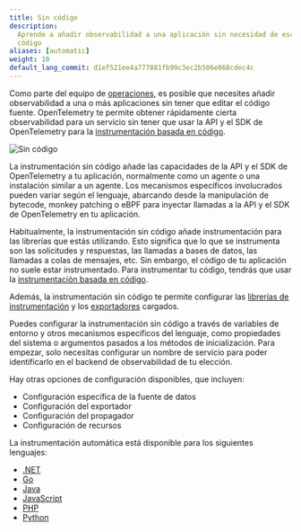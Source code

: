 ```yaml
---
title: Sin código
description:
  Aprende a añadir observabilidad a una aplicación sin necesidad de escribir
  código
aliases: [automatic]
weight: 10
default_lang_commit: d1ef521ee4a777881fb99c3ec2b506e068cdec4c
---
```


Como parte del equipo de [operaciones](/docs/getting-started/ops/), es posible
que necesites añadir observabilidad a una o más aplicaciones sin tener que
editar el código fuente. OpenTelemetry te permite obtener rápidamente cierta
observabilidad para un servicio sin tener que usar la API y el SDK de
OpenTelemetry para la
[instrumentación basada en código](/docs/concepts/instrumentation/code-based).

![Sin código](./zero-code.svg)

La instrumentación sin código añade las capacidades de la API y el SDK de
OpenTelemetry a tu aplicación, normalmente como un agente o una instalación
similar a un agente. Los mecanismos específicos involucrados pueden variar según
el lenguaje, abarcando desde la manipulación de bytecode, monkey patching o eBPF
para inyectar llamadas a la API y el SDK de OpenTelemetry en tu aplicación.

Habitualmente, la instrumentación sin código añade instrumentación para las
librerías que estás utilizando. Esto significa que lo que se instrumenta son las
solicitudes y respuestas, las llamadas a bases de datos, las llamadas a colas de
mensajes, etc. Sin embargo, el código de tu aplicación no suele estar
instrumentado. Para instrumentar tu código, tendrás que usar la
[instrumentación basada en código](/docs/concepts/instrumentation/code-based).

Además, la instrumentación sin código te permite configurar las
[librerías de instrumentación](/docs/concepts/instrumentation/libraries) y los
[exportadores](/docs/concepts/components/#exporters) cargados.

Puedes configurar la instrumentación sin código a través de variables de entorno
y otros mecanismos específicos del lenguaje, como propiedades del sistema o
argumentos pasados a los métodos de inicialización. Para empezar, solo necesitas
configurar un nombre de servicio para poder identificarlo en el backend de
observabilidad de tu elección.

Hay otras opciones de configuración disponibles, que incluyen:

- Configuración específica de la fuente de datos
- Configuración del exportador
- Configuración del propagador
- Configuración de recursos

La instrumentación automática está disponible para los siguientes lenguajes:

- [.NET](/docs/zero-code/dotnet/)
- [Go](/docs/zero-code/go)
- [Java](/docs/zero-code/java/)
- [JavaScript](/docs/zero-code/js/)
- [PHP](/docs/zero-code/php/)
- [Python](/docs/zero-code/python/)
